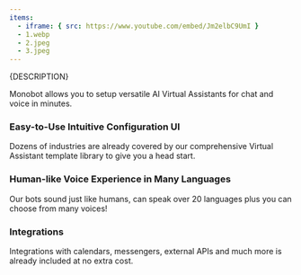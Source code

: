 ```yaml
---
items:
  - iframe: { src: https://www.youtube.com/embed/Jm2elbC9UmI }
  - 1.webp
  - 2.jpeg
  - 3.jpeg
---
```


{DESCRIPTION}

Monobot allows you to setup versatile AI Virtual Assistants for chat and voice in minutes.

### Easy-to-Use Intuitive Configuration UI
Dozens of industries are already covered by our comprehensive Virtual Assistant template library to give you a head start.

### Human-like Voice Experience in Many Languages
Our bots sound just like humans, can speak over 20 languages plus you can choose from many voices!

### Integrations
Integrations with calendars, messengers, external APIs and much more is already included at no extra cost.
